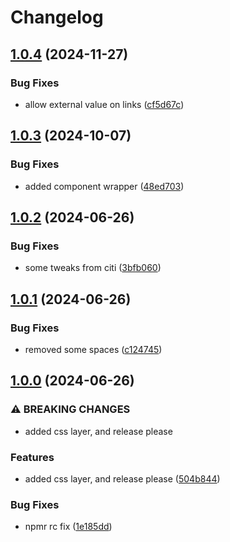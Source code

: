 # Changelog

## [1.0.4](https://github.com/limbo-works/Limbo.Nuxt.LinkTile/compare/v1.0.3...v1.0.4) (2024-11-27)


### Bug Fixes

* allow external value on links ([cf5d67c](https://github.com/limbo-works/Limbo.Nuxt.LinkTile/commit/cf5d67c691ea3d1e2dfb290f1cc3f79816cf32d9))

## [1.0.3](https://github.com/limbo-works/Limbo.Nuxt.LinkTile/compare/v1.0.2...v1.0.3) (2024-10-07)


### Bug Fixes

* added component wrapper ([48ed703](https://github.com/limbo-works/Limbo.Nuxt.LinkTile/commit/48ed70370248d82225d5d5461bc0da42bf577a81))

## [1.0.2](https://github.com/limbo-works/Limbo.Nuxt.LinkTile/compare/v1.0.1...v1.0.2) (2024-06-26)


### Bug Fixes

* some tweaks from citi ([3bfb060](https://github.com/limbo-works/Limbo.Nuxt.LinkTile/commit/3bfb060ebf019810be47ac62d4ef13b14d46f93f))

## [1.0.1](https://github.com/limbo-works/Limbo.Nuxt.LinkTile/compare/v1.0.0...v1.0.1) (2024-06-26)


### Bug Fixes

* removed some spaces ([c124745](https://github.com/limbo-works/Limbo.Nuxt.LinkTile/commit/c1247451ab04e7cdf415951a7f43b2b5b3bc87ec))

## [1.0.0](https://github.com/limbo-works/Limbo.Nuxt.LinkTile/compare/0.0.6...v1.0.0) (2024-06-26)


### ⚠ BREAKING CHANGES

* added css layer, and release please

### Features

* added css layer, and release please ([504b844](https://github.com/limbo-works/Limbo.Nuxt.LinkTile/commit/504b8440c92fc52ec828ede7cd99616f59944616))


### Bug Fixes

* npmr rc fix ([1e185dd](https://github.com/limbo-works/Limbo.Nuxt.LinkTile/commit/1e185dd697a9928cbcfde0eafaea166e848ae376))
